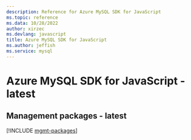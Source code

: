 ```yaml
---
description: Reference for Azure MySQL SDK for JavaScript
ms.topic: reference
ms.data: 10/28/2022
author: xirzec
ms.devlang: javascript
title: Azure MySQL SDK for JavaScript
ms.author: jeffish
ms.service: mysql
---
```

# Azure MySQL SDK for JavaScript - latest

## Management packages - latest
[!INCLUDE [mgmt-packages](mysql-mgmt-index.md)]